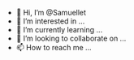 - 👋 Hi, I’m @Samuellet
- 👀 I’m interested in ...
- 🌱 I’m currently learning ...
- 💞️ I’m looking to collaborate on ...
- 📫 How to reach me ...

<!---
Samuellet/Samuellet is a ✨ special ✨ repository because its `README.md` (this file) appears on your GitHub profile.
You can click the Preview link to take a look at your changes.
--->
